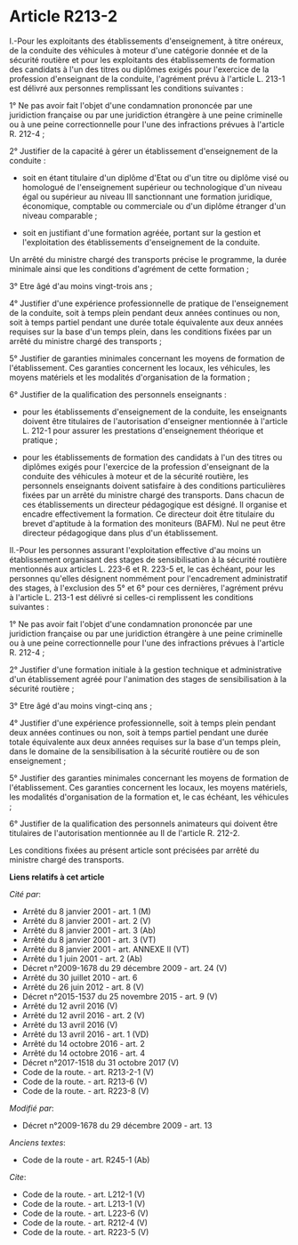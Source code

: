 # Article R213-2

I.-Pour les exploitants des établissements d'enseignement, à titre onéreux, de la conduite des véhicules à moteur d'une
catégorie donnée et de la sécurité routière et pour les exploitants des établissements de formation des candidats à l'un des
titres ou diplômes exigés pour l'exercice de la profession d'enseignant de la conduite, l'agrément prévu à l'article L. 213-1
est délivré aux personnes remplissant les conditions suivantes : 

1° Ne pas avoir fait l'objet d'une condamnation prononcée par une juridiction française ou par une juridiction étrangère à
une peine criminelle ou à une peine correctionnelle pour l'une des infractions prévues à l'article R. 212-4 ; 

2° Justifier de la capacité à gérer un établissement d'enseignement de la conduite :

- soit en étant titulaire d'un diplôme d'Etat ou d'un titre ou diplôme visé ou homologué de l'enseignement supérieur ou
technologique d'un niveau égal ou supérieur au niveau III sanctionnant une formation juridique, économique, comptable ou
commerciale ou d'un diplôme étranger d'un niveau comparable ;

- soit en justifiant d'une formation agréée, portant sur la gestion et l'exploitation des établissements d'enseignement de la
conduite. 

Un arrêté du ministre chargé des transports précise le programme, la durée minimale ainsi que les conditions d'agrément de
cette formation ; 

3° Etre âgé d'au moins vingt-trois ans ; 

4° Justifier d'une expérience professionnelle de pratique de l'enseignement de la conduite, soit à temps plein pendant deux
années continues ou non, soit à temps partiel pendant une durée totale équivalente aux deux années requises sur la base d'un
temps plein, dans les conditions fixées par un arrêté du ministre chargé des transports ; 

5° Justifier de garanties minimales concernant les moyens de formation de l'établissement. Ces garanties concernent les
locaux, les véhicules, les moyens matériels et les modalités d'organisation de la formation ; 

6° Justifier de la qualification des personnels enseignants :

- pour les établissements d'enseignement de la conduite, les enseignants doivent être titulaires de l'autorisation
d'enseigner mentionnée à l'article L. 212-1 pour assurer les prestations d'enseignement théorique et pratique ;

- pour les établissements de formation des candidats à l'un des titres ou diplômes exigés pour l'exercice de la profession
d'enseignant de la conduite des véhicules à moteur et de la sécurité routière, les personnels enseignants doivent satisfaire
à des conditions particulières fixées par un arrêté du ministre chargé des transports. Dans chacun de ces établissements un
directeur pédagogique est désigné. Il organise et encadre effectivement la formation. Ce directeur doit être titulaire du
brevet d'aptitude à la formation des moniteurs (BAFM). Nul ne peut être directeur pédagogique dans plus d'un établissement. 

II.-Pour les personnes assurant l'exploitation effective d'au moins un établissement organisant des stages de sensibilisation
à la sécurité routière mentionnés aux articles L. 223-6 et R. 223-5 et, le cas échéant, pour les personnes qu'elles désignent
nommément pour l'encadrement administratif des stages, à l'exclusion des 5° et 6° pour ces dernières, l'agrément prévu à
l'article L. 213-1 est délivré si celles-ci remplissent les conditions suivantes : 

1° Ne pas avoir fait l'objet d'une condamnation prononcée par une juridiction française ou par une juridiction étrangère à
une peine criminelle ou à une peine correctionnelle pour l'une des infractions prévues à l'article R. 212-4 ; 

2° Justifier d'une formation initiale à la gestion technique et administrative d'un établissement agréé pour l'animation des
stages de sensibilisation à la sécurité routière ; 

3° Etre âgé d'au moins vingt-cinq ans ; 

4° Justifier d'une expérience professionnelle, soit à temps plein pendant deux années continues ou non, soit à temps partiel
pendant une durée totale équivalente aux deux années requises sur la base d'un temps plein, dans le domaine de la
sensibilisation à la sécurité routière ou de son enseignement ; 

5° Justifier des garanties minimales concernant les moyens de formation de l'établissement. Ces garanties concernent les
locaux, les moyens matériels, les modalités d'organisation de la formation et, le cas échéant, les véhicules ; 

6° Justifier de la qualification des personnels animateurs qui doivent être titulaires de l'autorisation mentionnée au II de
l'article R. 212-2. 

Les conditions fixées au présent article sont précisées par arrêté du ministre chargé des transports.

**Liens relatifs à cet article**

_Cité par_:

  - Arrêté du 8 janvier 2001 - art. 1 (M)
  - Arrêté du 8 janvier 2001 - art. 2 (V)
  - Arrêté du 8 janvier 2001 - art. 3 (Ab)
  - Arrêté du 8 janvier 2001 - art. 3 (VT)
  - Arrêté du 8 janvier 2001 - art. ANNEXE II (VT)
  - Arrêté du 1 juin 2001 - art. 2 (Ab)
  - Décret n°2009-1678 du 29 décembre 2009 - art. 24 (V)
  - Arrêté du 30 juillet 2010 - art. 6
  - Arrêté du 26 juin 2012 - art. 8 (V)
  - Décret n°2015-1537 du 25 novembre 2015 - art. 9 (V)
  - Arrêté du 12 avril 2016 (V)
  - Arrêté du 12 avril 2016 - art. 2 (V)
  - Arrêté du 13 avril 2016 (V)
  - Arrêté du 13 avril 2016 - art. 1 (VD)
  - Arrêté du 14 octobre 2016 - art. 2
  - Arrêté du 14 octobre 2016 - art. 4
  - Décret n°2017-1518 du 31 octobre 2017 (V)
  - Code de la route. - art. R213-2-1 (V)
  - Code de la route. - art. R213-6 (V)
  - Code de la route. - art. R223-8 (V)

_Modifié par_:

  - Décret n°2009-1678 du 29 décembre 2009 - art. 13

_Anciens textes_:

  - Code de la route - art. R245-1 (Ab)

_Cite_:

  - Code de la route. - art. L212-1 (V)
  - Code de la route. - art. L213-1 (V)
  - Code de la route. - art. L223-6 (V)
  - Code de la route. - art. R212-4 (V)
  - Code de la route. - art. R223-5 (V)
